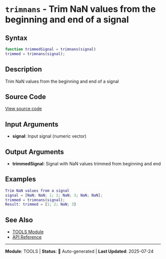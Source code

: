 # `trimnans` - Trim NaN values from the beginning and end of a signal

## Syntax

```matlab
function trimmedSignal = trimnans(signal)
trimmed = trimnans(signal);
```

## Description

Trim NaN values from the beginning and end of a signal

## Source Code

[View source code](../../../src/tools/trimnans.m)

## Input Arguments

- **signal**: Input signal (numeric vector)

## Output Arguments

- **trimmedSignal**: Signal with NaN values trimmed from beginning and end

## Examples

```matlab
Trim NaN values from a signal
signal = [NaN; NaN; 1; 2; NaN; 3; NaN; NaN];
trimmed = trimnans(signal);
Result: trimmed = [1; 2; NaN; 3]
```

## See Also

- [TOOLS Module](README.md)
- [API Reference](../README.md)

---

**Module**: TOOLS | **Status**: 🔄 Auto-generated | **Last Updated**: 2025-07-24
